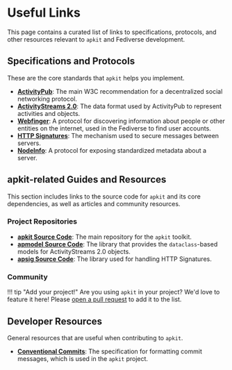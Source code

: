 # Useful Links

This page contains a curated list of links to specifications, protocols, and other resources relevant to `apkit` and Fediverse development.

## Specifications and Protocols

These are the core standards that `apkit` helps you implement.

*   **[ActivityPub](https://www.w3.org/TR/activitypub/)**: The main W3C recommendation for a decentralized social networking protocol.
*   **[ActivityStreams 2.0](https://www.w3.org/TR/activitystreams-core/)**: The data format used by ActivityPub to represent activities and objects.
*   **[Webfinger](https://datatracker.ietf.org/doc/html/rfc7033)**: A protocol for discovering information about people or other entities on the internet, used in the Fediverse to find user accounts.
*   **[HTTP Signatures](https://datatracker.ietf.org/doc/html/draft-cavage-http-signatures-12)**: The mechanism used to secure messages between servers.
*   **[NodeInfo](https://nodeinfo.diaspora.software/)**: A protocol for exposing standardized metadata about a server.

## apkit-related Guides and Resources

This section includes links to the source code for `apkit` and its core dependencies, as well as articles and community resources.

### Project Repositories

*   **[apkit Source Code](https://github.com/fedi-libs/apkit)**: The main repository for the `apkit` toolkit.
*   **[apmodel Source Code](https://github.com/fedi-libs/apmodel)**: The library that provides the `dataclass`-based models for ActivityStreams 2.0 objects.
*   **[apsig Source Code](https://github.com/fedi-libs/apsig)**: The library used for handling HTTP Signatures.

### Community
!!! tip "Add your project!"
    Are you using `apkit` in your project? We'd love to feature it here! Please [open a pull request](https://github.com/fedi-libs/apkit/pulls) to add it to the list.

## Developer Resources

General resources that are useful when contributing to `apkit`.

*   **[Conventional Commits](https://www.conventionalcommits.org/)**: The specification for formatting commit messages, which is used in the `apkit` project.
